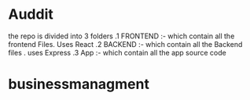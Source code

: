 # Auddit

the repo is divided into 3 folders 
.1 FRONTEND :- which contain all the frontend Files. Uses React 
.2 BACKEND :- which contain all the Backend files . uses Express
.3 App :- which contain all the app source code 
# businessmanagment
